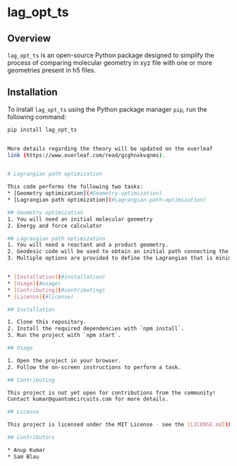 # lag_opt_ts

## Overview

`lag_opt_ts` is an open-source Python package designed to simplify the process of comparing molecular geometry in xyz file with one or more geometries present in h5 files.

## Installation

To install `lag_opt_ts` using the Python package manager `pip`, run the following command:

```bash
pip install lag_opt_ts


More details regarding the theory will be updated on the overleaf
link (https://www.overleaf.com/read/gcghnxkvqnms).


# Lagrangian path optimization

This code performs the following two tasks:
* [Geometry optimization](#Geometry-optimization)
* [Lagrangian path optimization](#Lagrangian-path-optimization)

## Geometry optimization
1. You will need an initial molecular geometry
2. Energy and force calculator

## Lagrangian path optimization
1. You will need a reactant and a product geometry.
2. Geodesic code will be used to obtain an initial path connecting the reactant and the products.
3. Multiple options are provided to define the Lagrangian that is minimized to obtain the transition state geometry.


* [Installation](#installation)
* [Usage](#usage)
* [Contributing](#contributing)
* [License](#license)

## Installation

1. Clone this repository.
2. Install the required dependencies with `npm install`.
3. Run the project with `npm start`.

## Usage

1. Open the project in your browser.
2. Follow the on-screen instructions to perform a task.

## Contributing

This project is not yet open for contributions from the community!
Contact kumar@quantumcircuits.com for more details.

## License

This project is licensed under the MIT License - see the [LICENSE.md](LICENSE.md) file for details.

## Contributors

* Anup Kumar
* Sam Blau
